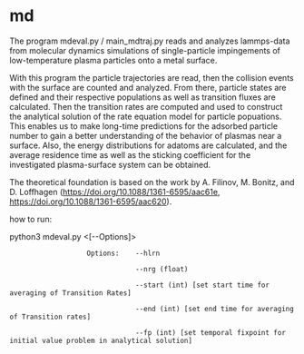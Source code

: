 # md
The program mdeval.py / main_mdtraj.py reads and analyzes lammps-data from molecular dynamics simulations of single-particle impingements of low-temperature plasma particles onto a metal surface.

With this program the particle trajectories are read, then the collision events with the surface are counted and analyzed.
From there, particle states are defined and their respective populations as well as transition fluxes are calculated.
Then the transition rates are computed and used to construct the analytical solution of the rate equation model for particle popuations. This enables us to make long-time predictions for the adsorbed particle number to gain a better understanding of the behavior of plasmas near a surface.
Also, the energy distributions for adatoms are calculated, and the average residence time as well as the sticking coefficient for the investigated plasma-surface system can be obtained.

The theoretical foundation is based on the work by A. Filinov, M. Bonitz, and D. Loffhagen (https://doi.org/10.1088/1361-6595/aac61e, https://doi.org/10.1088/1361-6595/aac620).

how to run:

python3 mdeval.py <Angle> <Temperature> <[--Options]>
  
                       Options:    --hlrn
                       
                                   --nrg (float)
                                   
                                   --start (int) [set start time for averaging of Transition Rates]
                                   
                                   --end (int) [set end time for averaging of Transition rates]
                                   
                                   --fp (int) [set temporal fixpoint for initial value problem in analytical solution]
